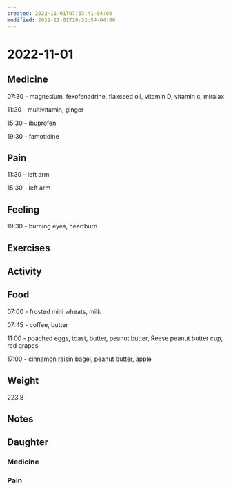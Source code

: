 ```yaml
---
created: 2022-11-01T07:33:41-04:00
modified: 2022-11-01T19:32:54-04:00
---
```


# 2022-11-01

## Medicine

07:30 - magnesium, fexofenadrine, flaxseed oil, vitamin D, vitamin c, miralax

11:30 - multivitamin, ginger

15:30 - ibuprofen 

19:30 - famotidine 

## Pain

11:30 - left arm

15:30 - left arm

## Feeling

19:30 - burning eyes, heartburn

## Exercises


## Activity


## Food

07:00 - frosted mini wheats, milk

07:45 - coffee, butter 

11:00 - poached eggs, toast, butter, peanut butter, Reese peanut butter cup, red grapes

17:00 - cinnamon raisin bagel, peanut butter, apple

## Weight

223.8

## Notes

## Daughter


### Medicine


### Pain

